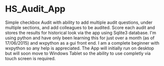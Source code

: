# HS_Audit_App
Simple checkbox Audit with ability to add multiple audit questions, under multiple sections, and add colleagues to be audited. Score each audit and stores the results for historical look via the app using Sqlite3 database.  I'm using python and have only been learning this for just over a month (as of 17/06/2015) and wxpython as a gui front end.  I am a complete beginner with wxpython so any help is appreciated.
The App will initially run on desktop but will soon move to Windows Tablet so the ability to use completly via touch screen is required.
